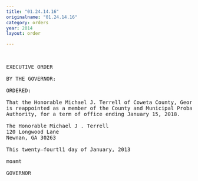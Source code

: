 ```yaml
---
title: "01.24.14.16"
originalname: "01.24.14.16"
category: orders
year: 2014
layout: order

---
```

<pre>
 

EXECUTIVE ORDER

BY THE GOVERNOR:

ORDERED:

That the Honorable Michael J. Terrell of Coweta County, Georgia,
is reappointed as a member of the County and Municipal Probation
Authority, for a term of office ending January 15, 2018.

The Honorable Michael J . Terrell
120 Longwood Lane
Newnan, GA 30263

This twenty—fourtl1 day of January, 2013

moamt

GOVERNOR

</pre>

